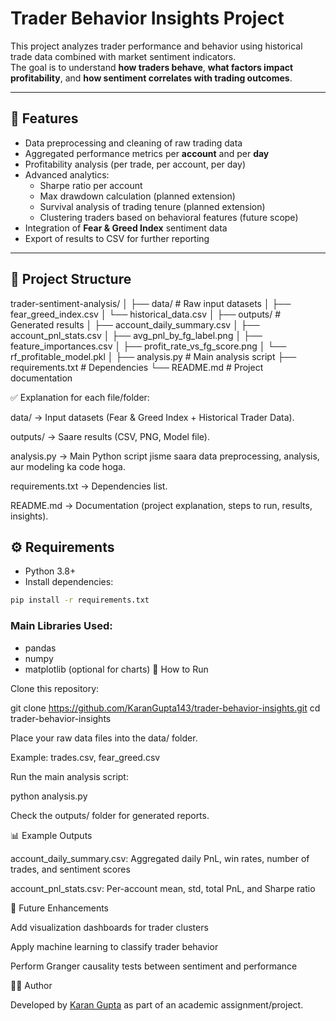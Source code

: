 # Trader Behavior Insights Project  

This project analyzes trader performance and behavior using historical trade data combined with market sentiment indicators.  
The goal is to understand **how traders behave**, **what factors impact profitability**, and **how sentiment correlates with trading outcomes**.  

---

## 📌 Features  

- Data preprocessing and cleaning of raw trading data  
- Aggregated performance metrics per **account** and per **day**  
- Profitability analysis (per trade, per account, per day)  
- Advanced analytics:
  - Sharpe ratio per account  
  - Max drawdown calculation (planned extension)  
  - Survival analysis of trading tenure (planned extension)  
  - Clustering traders based on behavioral features (future scope)  
- Integration of **Fear & Greed Index** sentiment data  
- Export of results to CSV for further reporting  

---

## 📂 Project Structure  
trader-sentiment-analysis/
│
├── data/                         # Raw input datasets
│   ├── fear_greed_index.csv
│   └── historical_data.csv
│
├── outputs/                      # Generated results
│   ├── account_daily_summary.csv
│   ├── account_pnl_stats.csv
│   ├── avg_pnl_by_fg_label.png
│   ├── feature_importances.csv
│   ├── profit_rate_vs_fg_score.png
│   └── rf_profitable_model.pkl
│
├── analysis.py                   # Main analysis script
├── requirements.txt              # Dependencies
└── README.md                     # Project documentation

✅ Explanation for each file/folder:

data/ → Input datasets (Fear & Greed Index + Historical Trader Data).

outputs/ → Saare results (CSV, PNG, Model file).

analysis.py → Main Python script jisme saara data preprocessing, analysis, aur modeling ka code hoga.

requirements.txt → Dependencies list.

README.md → Documentation (project explanation, steps to run, results, insights).

## ⚙️ Requirements  

- Python 3.8+  
- Install dependencies:  

```bash
pip install -r requirements.txt
```

### Main Libraries Used:

- pandas
- numpy
- matplotlib (optional for charts)
🚀 How to Run

Clone this repository:

git clone https://github.com/KaranGupta143/trader-behavior-insights.git
cd trader-behavior-insights


Place your raw data files into the data/ folder.

Example: trades.csv, fear_greed.csv

Run the main analysis script:

python analysis.py


Check the outputs/ folder for generated reports.

📊 Example Outputs

account_daily_summary.csv: Aggregated daily PnL, win rates, number of trades, and sentiment scores

account_pnl_stats.csv: Per-account mean, std, total PnL, and Sharpe ratio

🔮 Future Enhancements

Add visualization dashboards for trader clusters

Apply machine learning to classify trader behavior

Perform Granger causality tests between sentiment and performance

🧑‍💻 Author

Developed by [Karan Gupta](https://github.com/KaranGupta143) as part of an academic assignment/project. 
